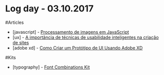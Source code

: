# Log day - 03.10.2017


#Articles
- [javascript] - [Processamento de imagens em JavaScript](https://imasters.com.br/front-end/javascript/processamento-de-imagens-em-javascript/)
- [ux] - [A importância de técnicas de usabilidade inteligentes na criação de sites
](https://imasters.com.br/noticia/google-integra-firebase-com-cloud-platform)
- [adobe xd] - [Como Criar um Protótipo de UI Usando Adobe XD
](https://webdesign.tutsplus.com/pt/tutorials/how-to-create-a-ui-prototype-using-adobe-xd--cms-26585)

#Kits
- [typography] - [‌Font Combinations Kit](http://fontcomb.kkuistore.com/?utm_content=buffer5ce8c&utm_medium=social&utm_source=facebook.com&utm_campaign=buffer)
